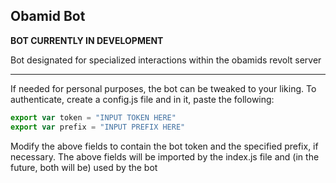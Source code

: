 Obamid Bot
---
**BOT CURRENTLY IN DEVELOPMENT**

Bot designated for specialized interactions within the obamids revolt server

---

If needed for personal purposes, the bot can be tweaked to your liking.
To authenticate, create a config.js file and in it, paste the following:

```js
export var token = "INPUT TOKEN HERE"
export var prefix = "INPUT PREFIX HERE"
```

Modify the above fields to contain the bot token and the specified prefix, if necessary.
The above fields will be imported by the index.js file and (in the future, both will be) used by the bot
